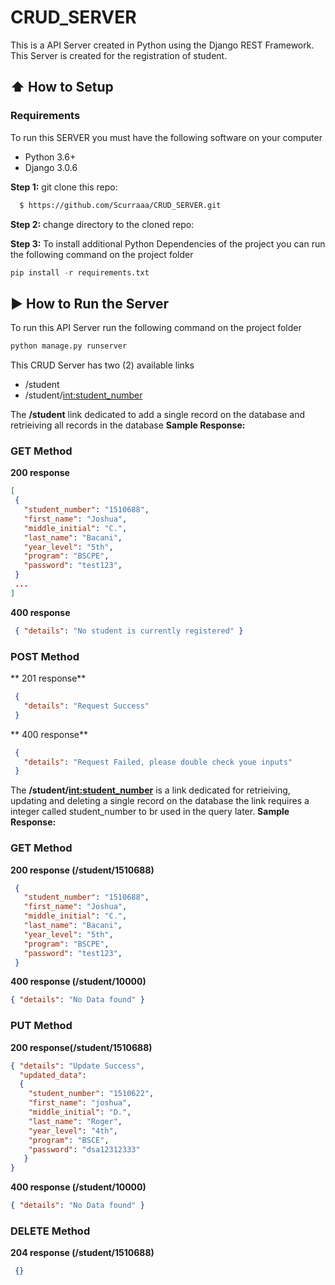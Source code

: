 # CRUD_SERVER
This is a API Server created in Python using the Django REST Framework. This Server is created for the registration of student.

## :arrow_up: How to Setup
### Requirements
To run this SERVER you must have the following software on your computer
* Python 3.6+
* Django 3.0.6

**Step 1:** git clone this repo:
```bash
  $ https://github.com/Scurraaa/CRUD_SERVER.git
  ````

**Step 2:** change directory to the cloned repo:

**Step 3:** 
To install additional Python Dependencies of the project you can run the following command on the project folder
```python
pip install -r requirements.txt
  ```

## :arrow_forward: How to Run the Server
To run this API Server run the following command on the project folder
```python
python manage.py runserver
  ```
This CRUD Server has two (2) available links
* /student
* /student/<int:student_number>

The **/student** link dedicated to add a single record on the database and retrieiving all records in the database
**Sample Response:**

### GET Method

**200 response**

```json
[
 {
   "student_number": "1510688",
   "first_name": "Joshua",
   "middle_initial": "C.",
   "last_name": "Bacani",
   "year_level": "5th",
   "program": "BSCPE",
   "password": "test123",
 }
 ...
]
```

**400 response**
```json
 { "details": "No student is currently registered" }
```

### POST Method

** 201 response**
```json
 {
   "details": "Request Success"
 }
```

** 400 response**

```json
 {
   "details": "Request Failed, please double check youe inputs"
 }

```

The **/student/<int:student_number>** is a link dedicated for retrieiving, updating and deleting a single record on the database the link requires a integer called student_number to br used in the query later.
**Sample Response:**

### GET Method

**200 response (/student/1510688)**

```json
 {
   "student_number": "1510688",
   "first_name": "Joshua",
   "middle_initial": "C.",
   "last_name": "Bacani",
   "year_level": "5th",
   "program": "BSCPE",
   "password": "test123",
 }
```

**400 response (/student/10000)**

```json
{ "details": "No Data found" }
```

### PUT Method

**200 response(/student/1510688)**

```json
{ "details": "Update Success", 
  "updated_data": 
  { 
    "student_number": "1510622", 
    "first_name": "joshua", 
    "middle_initial": "D.", 
    "last_name": "Roger", 
    "year_level": "4th", 
    "program": "BSCE", 
    "password": "dsa12312333" 
   } 
}
```

**400 response (/student/10000)**
```json
{ "details": "No Data found" }
```

### DELETE Method

**204 response (/student/1510688)**
```json
 {}
```










